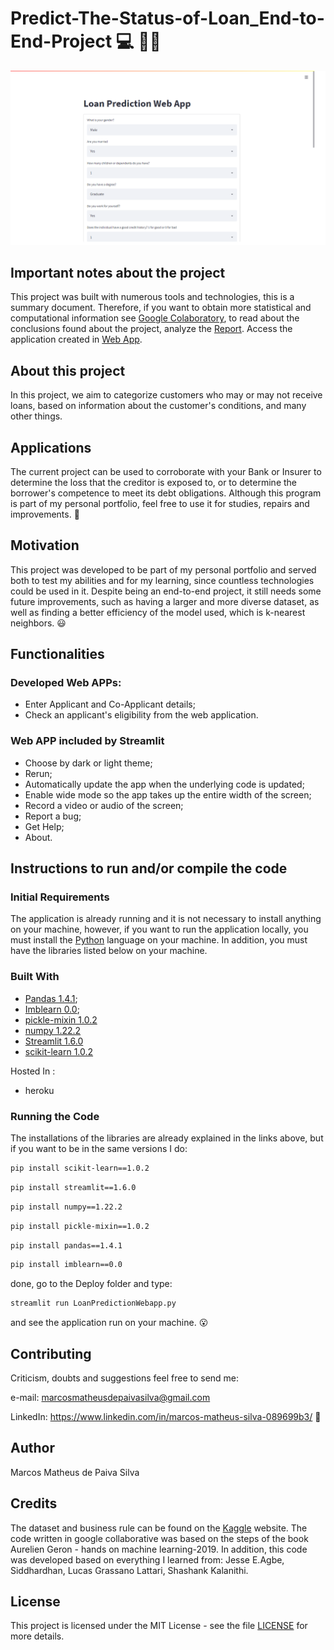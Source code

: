 # Predict-The-Status-of-Loan_End-to-End-Project :computer: :man_scientist:

![toguether.png](https://github.com/M-MSilva/Predict-The-Status-of-Loan-End-to-End-Project/blob/master/Images/webApp.png) 

## Important notes about the project

This project was built with numerous tools and technologies, this is a summary document. Therefore, if you want to obtain more statistical and computational information see [Google Colaboratory](https://github.com/M-MSilva/Predict-The-Status-of-Loan_End-to-End-Project/blob/master/ColabProject/Loan_Application_Prediction_End_to_End_Project.ipynb), to read about the conclusions found about the project, analyze the [Report](https://github.com/M-MSilva/Predict-The-Status-of-Loan-End-to-End-Project/blob/master/Report/Loan_Project_M_MSilva.pdf). Access the application created in [Web App](https://loan-predict-mm.herokuapp.com/). 

## About this project

In this project, we aim to categorize customers who may or may not receive loans, based on information about the customer's conditions, and many other things.

## Applications 

The current project can be used to corroborate with your Bank or Insurer to determine the loss that the creditor is exposed to, or to determine the borrower's competence to meet its debt obligations. Although this program is part of my personal portfolio, feel free to use it for studies, repairs and improvements. :call_me_hand:

## Motivation

This project was developed to be part of my personal portfolio and served both to test my abilities and for my learning, since countless technologies could be used in it. Despite being an end-to-end project, it still needs some future improvements, such as having a larger and more diverse dataset, as well as finding a better efficiency of the model used, which is k-nearest neighbors. :smiley:

## Functionalities

### Developed Web APPs:

* Enter Applicant and Co-Applicant details;
* Check an applicant's eligibility from the web application.

### Web APP included by Streamlit

* Choose by dark or light theme;
* Rerun;
* Automatically update the app when the underlying code is updated;
* Enable wide mode so the app takes up the entire width of the screen;
* Record a video or audio of the screen;
* Report a bug;
* Get Help;
* About.



## Instructions to run and/or compile the code

### Initial Requirements

The application is already running and it is not necessary to install anything on your machine, however, if you want to run the application locally, you must install the  [Python](https://www.python.org/downloads/release/python-390/) language on your machine. In addition, you must have the libraries listed below on your machine.

### Built With

* [Pandas 1.4.1](https://pypi.org/project/pandas/);
* [Imblearn 0.0](https://pypi.org/project/imblearn/);
* [pickle-mixin 1.0.2](https://pypi.org/project/pickle-mixin/)
* [numpy 1.22.2](https://pypi.org/project/numpy/)
* [Streamlit 1.6.0](https://pypi.org/project/streamlit/)
* [scikit-learn 1.0.2](https://pypi.org/project/scikit-learn/)

Hosted In :

* heroku


### Running the Code

The installations of the libraries are already explained in the links above, but if you want to be in the same versions I do:

```bash
pip install scikit-learn==1.0.2
```
```bash
pip install streamlit==1.6.0
```
```bash
pip install numpy==1.22.2
```
```bash
pip install pickle-mixin==1.0.2
```
```bash
pip install pandas==1.4.1
```
```bash
pip install imblearn==0.0
```
done, go to the Deploy folder and type:

```bash
streamlit run LoanPredictionWebapp.py
```
and see the application run on your machine. :open_mouth:


## Contributing

Criticism, doubts and suggestions feel free to send me:

e-mail: marcosmatheusdepaivasilva@gmail.com

LinkedIn: https://www.linkedin.com/in/marcos-matheus-silva-089699b3/ :hugs:

## Author

Marcos Matheus de Paiva Silva

## Credits

The dataset and business rule can be found on the [Kaggle](https://www.kaggle.com/ninzaami/loan-predication) website. The code written in google collaborative was based on the steps of the book Aurelien Geron - hands on machine learning-2019. In addition, this code was developed based on everything I learned from: Jesse E.Agbe, Siddhardhan, Lucas Grassano Lattari, Shashank Kalanithi.



## License

This project is licensed under the MIT License - see the file [LICENSE](LICENSE) for more details.

